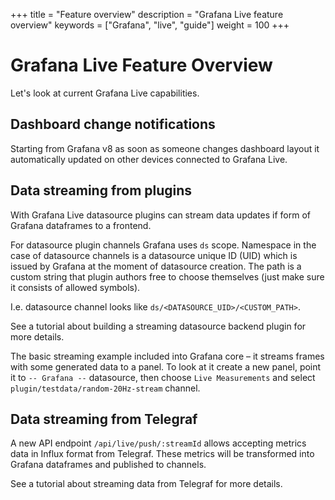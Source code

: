 +++
title = "Feature overview"
description = "Grafana Live feature overview"
keywords = ["Grafana", "live", "guide"]
weight = 100
+++

# Grafana Live Feature Overview

Let's look at current Grafana Live capabilities.

## Dashboard change notifications 

Starting from Grafana v8 as soon as someone changes dashboard layout it automatically updated on other devices connected to Grafana Live.

## Data streaming from plugins

With Grafana Live datasource plugins can stream data updates if form of Grafana dataframes to a frontend.

For datasource plugin channels Grafana uses `ds` scope. Namespace in the case of datasource channels is a datasource unique ID (UID) which is issued by Grafana at the moment of datasource creation. The path is a custom string that plugin authors free to choose themselves (just make sure it consists of allowed symbols).

I.e. datasource channel looks like `ds/<DATASOURCE_UID>/<CUSTOM_PATH>`.

See a tutorial about building a streaming datasource backend plugin for more details.

The basic streaming example included into Grafana core – it streams frames with some generated data to a panel. To look at it create a new panel, point it to `-- Grafana --` datasource, then choose `Live Measurements` and select `plugin/testdata/random-20Hz-stream` channel. 

## Data streaming from Telegraf

A new API endpoint `/api/live/push/:streamId` allows accepting metrics data in Influx format from Telegraf. These metrics will be transformed into Grafana dataframes and published to channels.

See a tutorial about streaming data from Telegraf for more details.
